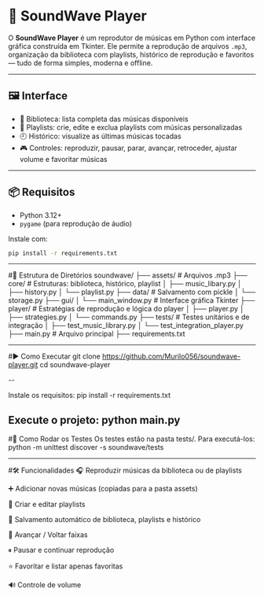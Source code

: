 # 🎵 SoundWave Player

O **SoundWave Player** é um reprodutor de músicas em Python com interface gráfica construída em Tkinter. Ele permite a reprodução de arquivos `.mp3`, organização da biblioteca com playlists, histórico de reprodução e favoritos — tudo de forma simples, moderna e offline.

---

## 🖼️ Interface

- 🎼 Biblioteca: lista completa das músicas disponíveis
- 📁 Playlists: crie, edite e exclua playlists com músicas personalizadas
- 🕘 Histórico: visualize as últimas músicas tocadas
- 🎮 Controles: reproduzir, pausar, parar, avançar, retroceder, ajustar volume e favoritar músicas

---

## 📦 Requisitos

- Python 3.12+
- `pygame` (para reprodução de áudio)

Instale com:

```bash
pip install -r requirements.txt
```
---

#📁 Estrutura de Diretórios
soundwave/
├── assets/                # Arquivos .mp3
├── core/                 # Estruturas: biblioteca, histórico, playlist
│   ├── music_libary.py
│   ├── history.py
│   └── playlist.py
├── data/                 # Salvamento com pickle
│   └── storage.py
├── gui/
│   └── main_window.py    # Interface gráfica Tkinter
├── player/               # Estratégias de reprodução e lógica do player
│   ├── player.py
│   ├── strategies.py
│   └── commands.py
├── tests/                # Testes unitários e de integração
│   ├── test_music_library.py
│   └── test_integration_player.py
├── main.py               # Arquivo principal
├── requirements.txt

---

#▶️ Como Executar
git clone https://github.com/Murilo056/soundwave-player.git
cd soundwave-player

--

Instale os requisitos:
pip install -r requirements.txt

Execute o projeto:
python main.py
---

#🧪 Como Rodar os Testes
Os testes estão na pasta tests/.
Para executá-los: python -m unittest discover -s soundwave/tests

---
#🛠️ Funcionalidades
🎧 Reproduzir músicas da biblioteca ou de playlists

➕ Adicionar novas músicas (copiadas para a pasta assets)

📝 Criar e editar playlists

💾 Salvamento automático de biblioteca, playlists e histórico

🔁 Avançar / Voltar faixas

⏸ Pausar e continuar reprodução

⭐ Favoritar e listar apenas favoritas

🔊 Controle de volume

